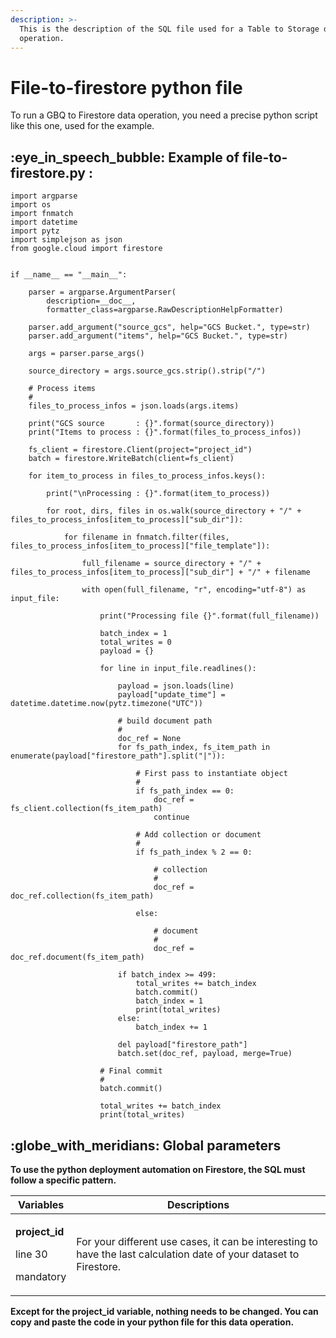 ```yaml
---
description: >-
  This is the description of the SQL file used for a Table to Storage data
  operation.
---
```


# File-to-firestore python file

To run a GBQ to Firestore data operation, you need a precise python script like this one, used for the example.

## :eye\_in\_speech\_bubble: Example of file-to-firestore.py :

```
import argparse
import os
import fnmatch
import datetime
import pytz
import simplejson as json
from google.cloud import firestore


if __name__ == "__main__":

    parser = argparse.ArgumentParser(
        description=__doc__, 
        formatter_class=argparse.RawDescriptionHelpFormatter)

    parser.add_argument("source_gcs", help="GCS Bucket.", type=str)
    parser.add_argument("items", help="GCS Bucket.", type=str)

    args = parser.parse_args()

    source_directory = args.source_gcs.strip().strip("/")

    # Process items
    #
    files_to_process_infos = json.loads(args.items)

    print("GCS source       : {}".format(source_directory))
    print("Items to process : {}".format(files_to_process_infos))

    fs_client = firestore.Client(project="project_id")
    batch = firestore.WriteBatch(client=fs_client)

    for item_to_process in files_to_process_infos.keys():

        print("\nProcessing : {}".format(item_to_process))

        for root, dirs, files in os.walk(source_directory + "/" + files_to_process_infos[item_to_process]["sub_dir"]):

            for filename in fnmatch.filter(files, files_to_process_infos[item_to_process]["file_template"]):

                full_filename = source_directory + "/" + files_to_process_infos[item_to_process]["sub_dir"] + "/" + filename 

                with open(full_filename, "r", encoding="utf-8") as input_file:

                    print("Processing file {}".format(full_filename))

                    batch_index = 1
                    total_writes = 0
                    payload = {}

                    for line in input_file.readlines():

                        payload = json.loads(line)
                        payload["update_time"] = datetime.datetime.now(pytz.timezone("UTC"))

                        # build document path
                        #
                        doc_ref = None
                        for fs_path_index, fs_item_path in enumerate(payload["firestore_path"].split("|")):

                            # First pass to instantiate object
                            #
                            if fs_path_index == 0:
                                doc_ref = fs_client.collection(fs_item_path)
                                continue

                            # Add collection or document
                            #
                            if fs_path_index % 2 == 0:

                                # collection
                                #
                                doc_ref = doc_ref.collection(fs_item_path)

                            else:

                                # document
                                #
                                doc_ref = doc_ref.document(fs_item_path)

                        if batch_index >= 499:
                            total_writes += batch_index
                            batch.commit()
                            batch_index = 1
                            print(total_writes)
                        else:
                            batch_index += 1

                        del payload["firestore_path"]
                        batch.set(doc_ref, payload, merge=True)

                    # Final commit
                    #
                    batch.commit()

                    total_writes += batch_index
                    print(total_writes)
```

## :globe\_with\_meridians: Global parameters

**To use the python deployment automation on Firestore, the SQL must follow a specific pattern.**

| Variables                                                        | Descriptions                                                                                                        |
| ---------------------------------------------------------------- | ------------------------------------------------------------------------------------------------------------------- |
| <p><strong>project_id</strong></p><p>line 30</p><p>mandatory</p> | For your different use cases, it can be interesting to have the last calculation date of your dataset to Firestore. |

**Except for the project\_id variable, nothing needs to be changed. You can copy and paste the code in your python file for this data operation.**

